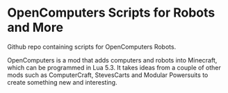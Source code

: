 # OpenComputers Scripts for Robots and More

Github repo containing scripts for OpenComputers Robots.

OpenComputers is a mod that adds computers and robots into Minecraft, which can be programmed in Lua 5.3. It takes ideas from a couple of other mods such as ComputerCraft, StevesCarts and Modular Powersuits to create something new and interesting.
